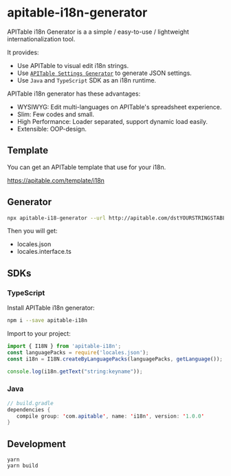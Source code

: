# apitable-i18n-generator

APITable i18n Generator is a a simple / easy-to-use / lightweight internationalization tool.

It provides:

- Use APITable to visual edit i18n strings.
- Use [`APITable Settings Generator`](https://github.com/apitable/apitable-settings-generator) to generate JSON settings.
- Use `Java` and `TypeScript` SDK as an i18n runtime.


APITable i18n generator has these advantages:

- WYSIWYG: Edit multi-languages on APITable's spreadsheet experience.
- Slim: Few codes and small.
- High Performance: Loader separated, support dynamic load easily.
- Extensible: OOP-design.

## Template

You can get an APITable template that use for your i18n.

https://apitable.com/template/i18n


## Generator

```bash
npx apitable-i18-generator --url http://apitable.com/dstYOURSTRINGSTABLE --token ${YOUR_APITABLE_TOKEN} --output ./i18n-generated
```

Then you will get:
- locales.json
- locales.interface.ts

## SDKs

### TypeScript

Install APITable i18n generator:
```bash
npm i --save apitable-i18n
```

Import to your project:

```typescript
import { I18N } from 'apitable-i18n';
const languagePacks = require('locales.json');
const i18n = I18N.createByLanguagePacks(languagePacks, getLanguage());

console.log(i18n.getText("string:keyname"));
```



### Java

```java
// build.gradle
dependencies {
   compile group: 'com.apitable', name: 'i18n', version: '1.0.0'
}
```


## Development

```
yarn
yarn build
```